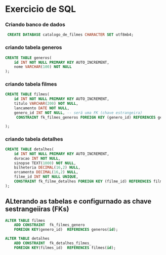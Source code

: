 # Exercicio  de SQL  

### Criando banco de dados

```sql 
 CREATE DATABASE catalogo_de_filmes CHARACTER SET utf8mb4;
``` 

### criando tabela generos 

```sql
CREATE TABLE generos(
    id INT NOT NULL PRIMARY KEY AUTO_INCREMENT,
    nome VARCHAR(100) NOT NULL
);
```  

### criando tabela filmes 

```sql
CREATE TABLE filmes(
    id INT NOT NULL PRIMARY KEY AUTO_INCREMENT,
    titulo VARCHAR(200) NOT NULL, 
    lancamento DATE NOT NULL, 
    genero_id INT NOT NULL, -- será uma FK (chave estrangeira)
     CONSTRAINT fk_filmes_generos FOREIGN KEY (genero_id) REFERENCES generos(id)

);
```  

### criando tabela detalhes

```sql 
CREATE TABLE detalhes( 
    id INT NOT NULL PRIMARY KEY AUTO_INCREMENT, 
    duracao INT NOT NULL, 
    sinopse TEXT(1000) NOT NULL, 
    bilheteria DECIMAL(16,2) NULL,  
    orcamento DECIMAL(16,2) NULL, 
    filme_id INT NOT NULL UNIQUE, 
    CONSTRAINT fk_filme_detalhes FOREIGN KEY (filme_id) REFERENCES filmes(id) -- chave de 1 para 1 de detalhes para filmes
);

``` 
 <!-- EXEMPLO ABAIXO DE CHAVES ESTRANGEIRA SEPARADA -->

## ALterando as tabelas e configurnado as chave sestrangeiiras (FKs)  

```sql
ALTER TABLE filmes
    ADD CONSTRAINT  fk_filmes_genero 
    FOREIGN KEY(genero_id)  REFERENCES generos(id);

``` 

```sql
ALTER TABLE detalhes
    ADD CONSTRAINT  fk_detalhes_filmes_ 
    FOREIGN KEY(filmes_id)  REFERENCES filmes(id);

```

